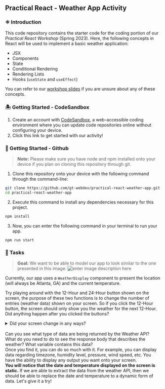 

## Practical React -  Weather App Activity

### :atom_symbol: Introduction 
This code repository contains the starter code for the coding portion of our *Practical React Workshop* (Spring 2023). Here, the following concepts in React will be used to implement a basic weather application:
* JSX
* Components
* State
* Conditional Rendering
* Rendering Lists
* Hooks (`useState` and `useEffect`) 

You can refer to our [workshop slides](https://docs.google.com/presentation/d/1gEppHNplM2Ox5mp3CvtPqkk8cDMq8v6YwbXSFWTdI80/edit?usp=sharing) if you are unsure about any of these concepts.
 
### :desert_island: Getting Started - CodeSandbox
1. Create an account with [CodeSandbox](https://codesandbox.io/?from-app=1), a web-accessible coding environment where you can update code repositories online without configuring your device.
2. Click this link to get started with our activity!

### :wrench: Getting Started - Github
> **Note:** Please make sure you have node and npm installed onto your device if you plan on cloning this repository through git.

1. Clone this repository onto your device with the following command through the command-line: 
```bash
git clone https://github.com/gt-webdev/practical-react-weather-app.git
cd practical-react-weather-app
```
2.  Execute this command to install any dependencies necessary for this project.
```bash
npm install
```
3. Now, you can enter the following command in your terminal to run your app. 
```
npm run start
```

### :pencil: Tasks
> **Goal:** We want to be able to model our app to look similar to the one presented in this image: 
![enter image description here](https://cms-assets.tutsplus.com/cdn-cgi/image/width=850/uploads/users/1809/posts/92887/image-upload/hiher.jpg)

Currently, our app uses a `WeatherDisplay` component to present the location (will always be Atlanta, GA) and the current temperature.

Try playing around with the 12-Hour and 24-Hour button shown on the screen, the purpose of these two functions is to change the number of entries (weather data) shown on your screen. So if you click the 12-Hour button, the screen should only show you the weather for the next 12-Hour. Did anything happen after you clicked the buttons? 

<details><summary> Did your screen change in any ways?  </summary>
<p>
It did not right? But, that is the anticipated result. Do you know why it is not working? What do you need to do to make update the results on the screen
</p>
</details>

</br>
Can you see what type of data are being returned by the Weather API? What do you need to do to see the response body that describes the weather? What variable contains this data? 
</br>
Once you find it, you can do so much with it. For example, you can display data regarding timezone, humidity level, pressure, wind speed, etc. You have the ability to display any output you want onto your screen.
</br>
<b>You will notice that the date and temperature displayed on the screen is static.</b> If we are able to extract the data from the weather API, then we should be able to replace the date and temperature to a dynamic form of data. Let's give it a try!